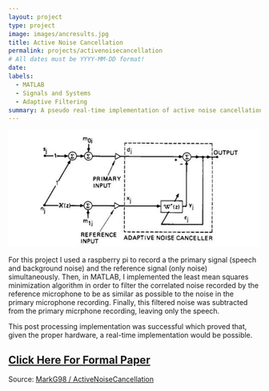 ```yaml
---
layout: project
type: project
image: images/ancresults.jpg
title: Active Noise Cancellation
permalink: projects/activenoisecancellation
# All dates must be YYYY-MM-DD format!
date:
labels:
  - MATLAB
  - Signals and Systems
  - Adaptive Filtering
summary: A pseudo real-time implementation of active noise cancellation in MATLAB using least mean squares (LMS) minimization.
---
```


<img class="ui large rounded image" src="../images/cancelbd.JPG">

For this project I used a raspberry pi to record a the primary signal (speech and background noise) and the reference signal (only noise) simultaneously. Then, in MATLAB, I implemented the least mean squares minimization algorithm in order to filter the correlated noise recorded by the reference microphone to be as similar as possible to the noise in the primary microphone recording. Finally, this filtered noise was subtracted from the primary micrphone recording, leaving only the speech.

This post processing implementation was successful which proved that, given the proper hardware, a real-time implementation would be possible.

## [Click Here For Formal Paper](https://github.com/MarkG98/ActiveNoiseCancellation/blob/master/Paper.pdf)
 
Source: <a href="https://github.com/MarkG98/ActiveNoiseCancellation"><i class="large github icon"></i>MarkG98 / ActiveNoiseCancellation</a>